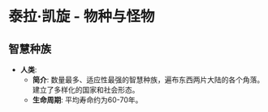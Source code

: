 # 泰拉·凯旋 - 物种与怪物

## 智慧种族
- **人类**:
    - **简介**: 数量最多、适应性最强的智慧种族，遍布东西两片大陆的各个角落。建立了多样化的国家和社会形态。
    - **生命周期**: 平均寿命约为60-70年。